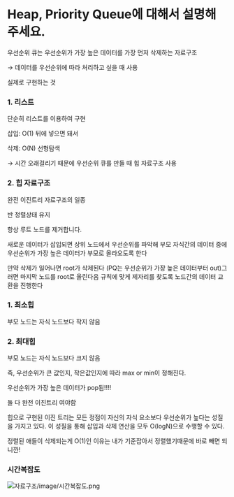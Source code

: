 # Heap, Priority Queue에 대해서 설명해주세요.

우선순위 큐는 우선순위가 가장 높은 데이터를 가장 먼저 삭제하는 자료구조

 → 데이터를 우선순위에 따라 처리하고 싶을 때 사용
 
 
실제로 구현하는 것

### 1. 리스트
단순히 리스트를 이용하여 구현 

삽입: O(1) 뒤에 넣으면 돼서

삭제: O(N) 선형탐색

→ 시간 오래걸리기 때문에 우선순위 큐를 만들 때 힙 자료구조 사용 

### 2. 힙 자료구조
완전 이진트리 자료구조의 일종


반 정렬상태 유지


항상 루트 노드를 제거합니다.

새로운 데이터가 삽입되면 상위 노드에서 우선순위를 파악해 부모 자식간의 데이터 중에 우선순위가 가장 높은 데이터가 부모로 올라오도록 한다

만약 삭제가 일어나면 root가 삭제된다 (PQ는 우선순위가 가장 높은 데이터부터 out)그러면 마지막 노드를 root로 올린다음 규칙에 맞게 제자리를 찾도록 노드간의 데이터 교환을 진행한다
    
 ### 1. 최소힙
   부모 노드는 자식 노드보다 작지 않음
   <br>
 ### 2. 최대힙 
   부모 노드는 자식 노드보다 크지 않음
    
  즉, 우선순위가 큰 값인지, 작은값인지에 따라 max or min이 정해진다.
  
  
  우선순위가 가장 높은 데이터가 pop됨!!!!
  
  
  둘 다 완전 이진트리 여야함

  
힙으로 구현된 이진 트리는 모든 정점이 자신의 자식 요소보다 우선순위가 높다는 성질을 가지고 있다. 이 성질을 통해 삽입과 삭제 연산을 모두 O(logN)으로 수행할 수 있다.



정렬된 애들이 삭제되는게 O(1)인 이유는 내가 기준잡아서 정렬했기때문에 바로 빼면 되니깐!


### 시간복잡도

![자료구조/image/시간복잡도.png](https://github.com/leesuuuuumm/CS-study_for_interview/blob/main/%EC%9E%90%EB%A3%8C%EA%B5%AC%EC%A1%B0/image/%EC%8B%9C%EA%B0%84%EB%B3%B5%EC%9E%A1%EB%8F%84.png)

<br>
<br>

